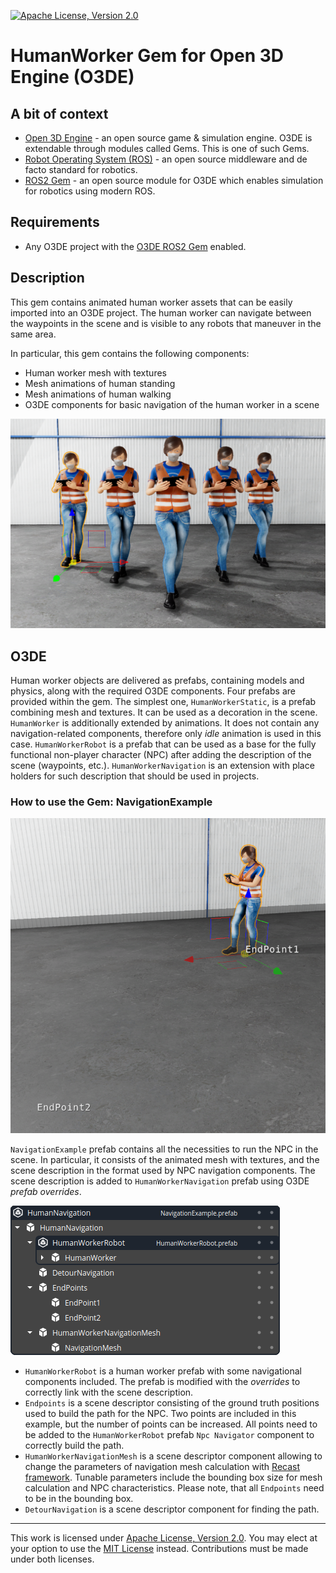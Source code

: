 [![Apache License, Version 2.0][apache_shield]][apache]

# HumanWorker Gem for Open 3D Engine (O3DE)

## A bit of context

* [Open 3D Engine](https:://o3de.org) - an open source game & simulation engine. O3DE is extendable through modules
called Gems. This is one of such Gems.
* [Robot Operating System (ROS)](https://docs.ros.org/en/rolling/index.html) - an open source middleware and de facto
standard for robotics.
* [ROS2 Gem](https://github.com/o3de/o3de-extras/tree/development/Gems/ROS2) - an open source module for O3DE which
enables simulation for robotics using modern ROS.

## Requirements
- Any O3DE project with the [O3DE ROS2 Gem](https://github.com/o3de/o3de-extras/tree/development/Gems/ROS2) enabled.

## Description
This gem contains animated human worker assets that can be easily imported into an O3DE project. The human worker can navigate between the waypoints in the scene and is visible to any robots that maneuver in the same area.

In particular, this gem contains the following components:
- Human worker mesh with textures
- Mesh animations of human standing
- Mesh animations of human walking
- O3DE components for basic navigation of the human worker in a scene

![](docs/images/gem.png)

## O3DE
Human worker objects are delivered as prefabs, containing models and physics, along with the required O3DE components. Four prefabs are provided within the gem. The simplest one, `HumanWorkerStatic`, is a prefab combining mesh and textures. It can be used as a decoration in the scene. `HumanWorker` is additionally extended by animations. It does not contain any navigation-related components, therefore only _idle_ animation is used in this case. `HumanWorkerRobot` is a prefab that can be used as a base for the fully functional non-player character (NPC) after adding the description of the scene (waypoints, etc.). `HumanWorkerNavigation` is an extension with place holders for such description that should be used in projects. 

### How to use the Gem: NavigationExample
![](docs/images/navigation_example.png)

`NavigationExample` prefab contains all the necessities to run the NPC in the scene. In particular, it consists of the animated mesh with textures, and the scene description in the format used by NPC navigation components. The scene description is added to `HumanWorkerNavigation` prefab using O3DE _prefab overrides_.

![](docs/images/navigation_example_prefab.png)

- `HumanWorkerRobot` is a human worker prefab with some navigational components included. The prefab is modified with the _overrides_ to correctly link with the scene description.
- `Endpoints` is a scene descriptor consisting of the ground truth positions used to build the path for the NPC. Two points are included in this example, but the number of points can be increased. All points need to be added to the `HumanWorkerRobot` prefab `Npc Navigator` component to correctly build the path.
- `HumanWorkerNavigationMesh` is a scene descriptor component allowing to change the parameters of navigation mesh calculation with [Recast framework](https://recastnav.com). Tunable parameters include the bounding box size for mesh calculation and NPC characteristics. Please note, that all `Endpoints` need to be in the bounding box.
- `DetourNavigation` is a scene descriptor component for finding the path.

---

This work is licensed under [Apache License, Version 2.0][apache]. You may elect at your option to use the [MIT License][mit] instead. Contributions must be made under both licenses.

[apache]: https://opensource.org/licenses/Apache-2.0
[mit]: https://opensource.org/licenses/MIT
[apache_shield]: https://img.shields.io/badge/License-Apache_2.0-blue.svg